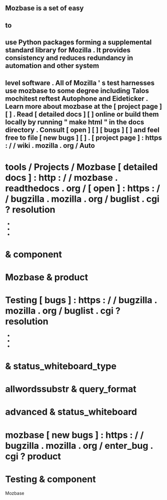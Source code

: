 Mozbase
is
a
set
of
easy
-
to
-
use
Python
packages
forming
a
supplemental
standard
library
for
Mozilla
.
It
provides
consistency
and
reduces
redundancy
in
automation
and
other
system
-
level
software
.
All
of
Mozilla
'
s
test
harnesses
use
mozbase
to
some
degree
including
Talos
mochitest
reftest
Autophone
and
Eideticker
.
Learn
more
about
mozbase
at
the
[
project
page
]
[
]
.
Read
[
detailed
docs
]
[
]
online
or
build
them
locally
by
running
"
make
html
"
in
the
docs
directory
.
Consult
[
open
]
[
]
[
bugs
]
[
]
and
feel
free
to
file
[
new
bugs
]
[
]
.
[
project
page
]
:
https
:
/
/
wiki
.
mozilla
.
org
/
Auto
-
tools
/
Projects
/
Mozbase
[
detailed
docs
]
:
http
:
/
/
mozbase
.
readthedocs
.
org
/
[
open
]
:
https
:
/
/
bugzilla
.
mozilla
.
org
/
buglist
.
cgi
?
resolution
=
-
-
-
&
component
=
Mozbase
&
product
=
Testing
[
bugs
]
:
https
:
/
/
bugzilla
.
mozilla
.
org
/
buglist
.
cgi
?
resolution
=
-
-
-
&
status_whiteboard_type
=
allwordssubstr
&
query_format
=
advanced
&
status_whiteboard
=
mozbase
[
new
bugs
]
:
https
:
/
/
bugzilla
.
mozilla
.
org
/
enter_bug
.
cgi
?
product
=
Testing
&
component
=
Mozbase
